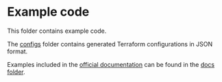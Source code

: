 # Example code

This folder contains example code.

The [configs](./configs) folder contains generated Terraform configurations in JSON format.

Examples included in the [official documentation](https://python-terrascript.readthedocs.io/en/develop/) can be found in the [docs folder](/docs). 
